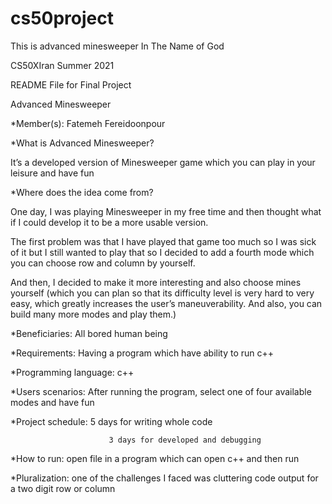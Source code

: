 # cs50project
This is advanced minesweeper
In The Name of God 

CS50XIran Summer 2021 

README File for Final Project 

Advanced Minesweeper 

*Member(s): Fatemeh Fereidoonpour 

*What is Advanced Minesweeper? 

It’s a developed version of Minesweeper game which you can play in your leisure and have fun 

*Where does the idea come from? 

One day, I was playing Minesweeper in my free time and then thought what if I could develop it to be a more usable version. 

The first problem was that I have played that game too much so I was sick of it but I still wanted to play that so I decided to add a fourth mode which you can choose row and column by yourself. 

And then, I decided to make it more interesting and also choose mines yourself (which you can plan so that its difficulty level is very hard to very easy, which greatly increases the user’s maneuverability. And also, you can build many more modes and play them.) 

*Beneficiaries: All bored human being 

*Requirements: Having a program which have ability to run c++ 

*Programming language: c++ 

*Users scenarios: After running the program, select one of four available modes and have fun 

*Project schedule: 5 days for writing whole code 

                 		  3 days for developed and debugging 

*How to run: open file in a program which can open c++ and then run 

*Pluralization: one of the challenges I faced was cluttering code output for a two digit row or column 

 
 
